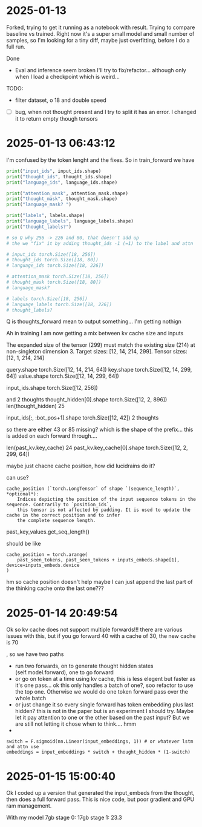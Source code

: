 # 2025-01-13

Forked, trying to get it running as a notebook with result. Trying to compare baseline vs trained. Right now it's a super small model and small number of samples, so I'm looking for a tiny diff, maybe just overfitting, before I do a full run.

Done
- Eval and inference seem broken I'll try to fix/refactor... although only when I load a checkpoint which is weird...

TODO:
- filter dataset, o 18 and double speed
- [ ] bug, when not thought present and I try to split it has an error. I changed it to return empty though tensors

# 2025-01-13 06:43:12

I'm confused by the token lenght and the fixes. So in train_forward we have

```py
print("input_ids", input_ids.shape)
print("thought_ids", thought_ids.shape)
print("language_ids", language_ids.shape)

print("attention_mask", attention_mask.shape)
print("thought_mask", thought_mask.shape)
print("language_mask? ")

print("labels", labels.shape)
print("language_labels", language_labels.shape)
print("thought_labels?")

# so Q why 256 -> 226 and 80, that doesn't add up
# the we "fix" it by adding thought_ids -1 (=1) to the label and attn

# input_ids torch.Size([18, 256])
# thought_ids torch.Size([18, 80])
# language_ids torch.Size([18, 226])

# attention_mask torch.Size([18, 256])
# thought_mask torch.Size([18, 80])
# language_mask? 

# labels torch.Size([18, 256])
# language_labels torch.Size([18, 226])
# thought_labels?
```

Q is thoughts_forward mean to output something... I'm getting nothign


Ah in training I am now getting a mix between kv cache size and inputs


The expanded size of the tensor (299) must match the existing size (214) at non-singleton dimension 3.  Target sizes: [12, 14, 214, 299].  Tensor sizes: [12, 1, 214, 214]


query.shape
torch.Size([12, 14, 214, 64])
key.shape
torch.Size([12, 14, 299, 64])
value.shape
torch.Size([12, 14, 299, 64])

input_ids.shape
torch.Size([12, 256])

and 2 thoughts
thought_hidden[0].shape
torch.Size([12, 2, 896])
len(thought_hidden)
25

input_ids[:, :bot_pos+1].shape
torch.Size([12, 42])
2 thoughts

so there are either 43 or 85 missing?
which is the shape of the prefix... this is added on each forward through....



len(past_kv.key_cache)
24
past_kv.key_cache[0].shape
torch.Size([12, 2, 299, 64])

maybe just chacne cache position,
how did lucidrains do it?

can use?

    cache_position (`torch.LongTensor` of shape `(sequence_length)`, *optional*):
        Indices depicting the position of the input sequence tokens in the sequence. Contrarily to `position_ids`,
        this tensor is not affected by padding. It is used to update the cache in the correct position and to infer
        the complete sequence length.

past_key_values.get_seq_length()

should be like

    cache_position = torch.arange(
        past_seen_tokens, past_seen_tokens + inputs_embeds.shape[1], device=inputs_embeds.device
    )


hm so cache position doesn't help
maybe I can just append the last part of the thinking cache onto the last one???


# 2025-01-14 20:49:54

Ok so kv cache does not support multiple forwards!!! there are various issues with this, but if you go forward 40 with a cache of 30, the new cache is 70


, so we have two paths
- run two forwards, on to generate thought hidden states (self.model.forward), one to go forward
- or go on token at a time using kv cache, this is less elegent but faster as it's one pass... ok this only handles a batch of one?, soo refactor to use the top one. Otherwise we would do one token forward pass over the whole batch
- or just change it so every single forward has token embedding plus last hidden? this is not in the paper but is an experiment I should try. Maybe let it pay attention to one or the other based on the past input? But we are still not letting it chose when to think.... hmm
- 
```
switch = F.sigmoid(nn.Linear(input_embeddings, 1)) # or whatever lstm and attn use
embeddings = input_embeddings * switch + thought_hidden * (1-switch)
```

# 2025-01-15 15:00:40

Ok I coded up a version that generated the input_embeds from the thought, then does a full forward pass. This is nice code, but poor gradient and GPU ram management.

With my 
model 7gb
stage 0: 17gb
stage 1: 23.3
